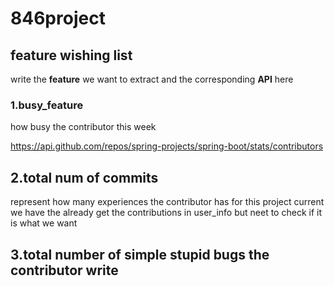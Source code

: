 # 846project

## feature wishing list

write the **feature** we want to extract and the corresponding **API** here

### 1.busy_feature
how busy the contributor this week

https://api.github.com/repos/spring-projects/spring-boot/stats/contributors

## 2.total num of commits
represent how many experiences the contributor has for this project
current we have the already get the contributions in user_info
but neet to check if it is what we want

## 3.total number of simple stupid bugs the contributor write

## 
